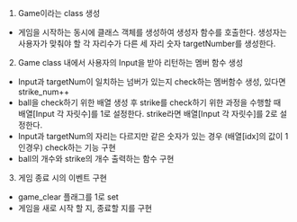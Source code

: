 1. Game이라는 class 생성
- 게임을 시작하는 동시에 클래스 객체를 생성하여 생성자 함수를 호출한다.  생성자는 사용자가 맞춰야 할 각 자리수가 다른 세 자리 숫자 targetNumber를 생성한다.
2. Game class 내에서 사용자의 Input을 받아 리턴하는 멤버 함수 생성
- Input과 targetNum이 일치하는 넘버가 있는지 check하는 멤버함수 생성, 있다면 strike_num++
- ball을 check하기 위한 배열 생성 후 strike를 check하기 위한 과정을 수행할 때 배열[Input 각 자릿수]를 1로 설정한다. strike라면 배열[Input 각 자릿수]를 2로 설정한다.
- Input과 targetNum의 자리는 다르지만 같은 숫자가 있는 경우 (배열[idx]의 값이 1인경우) check하는 기능 구현
- ball의 개수와 strike의 개수 출력하는 함수 구현
3. 게임 종료 시의 이벤트 구현
- game_clear 플래그를 1로 set
- 게임을 새로 시작 할 지, 종료할 지를 구현



